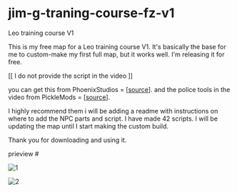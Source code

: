 # jim-g-traning-course-fz-v1
Leo training course V1

This is my free map for a Leo training course V1. 
It's basically the base for me to custom-make my first full map, but it works well. I'm releasing it for free. 

[[  I do not provide the script in the video  ]]

you can get this from PhoenixStudios = [[source](https://forum.cfx.re/t/free-police-training-map-script/5170801)]. 
and the police tools in the video from PickleMods =  [[source](https://forum.cfx.re/t/pickles-police-tools-shields-snakecam-bodycam-panic-button-and-more/4978950)]. 

I highly recommend them i will be adding a readme with instructions on where to add the NPC parts and script. 
I have made 42 scripts. I will be updating the map until I start making the custom build. 

Thank you for downloading and using it.

prieview # 



![1](https://github.com/jimgordon20/jim-g-traning-course-fz-v1/assets/110393030/fb5c0a99-e0b5-4508-967b-0a4a7566b00c)

![2](https://github.com/jimgordon20/jim-g-traning-course-fz-v1/assets/110393030/fe540802-9bde-4877-8b58-4e4f12ceb9d7)
